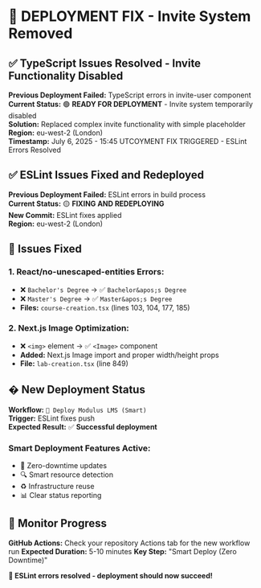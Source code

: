 # 🚀 DEPLOYMENT FIX - Invite System Removed

## ✅ TypeScript Issues Resolved - Invite Functionality Disabled

**Previous Deployment Failed:** TypeScript errors in invite-user component  
**Current Status:** 🟢 **READY FOR DEPLOYMENT** - Invite system temporarily disabled  
**Solution:** Replaced complex invite functionality with simple placeholder  
**Region:** eu-west-2 (London)  
**Timestamp:** July 6, 2025 - 15:45 UTCOYMENT FIX TRIGGERED - ESLint Errors Resolved

## ✅ ESLint Issues Fixed and Redeployed

**Previous Deployment Failed:** ESLint errors in build process  
**Current Status:** 🟡 **FIXING AND REDEPLOYING**  
**New Commit:** ESLint fixes applied  
**Region:** eu-west-2 (London)  

## 🐛 Issues Fixed

### **1. React/no-unescaped-entities Errors:**
- ❌ `Bachelor's Degree` → ✅ `Bachelor&apos;s Degree`
- ❌ `Master's Degree` → ✅ `Master&apos;s Degree`  
- **Files:** `course-creation.tsx` (lines 103, 104, 177, 185)

### **2. Next.js Image Optimization:**
- ❌ `<img>` element → ✅ `<Image>` component
- **Added:** Next.js Image import and proper width/height props
- **File:** `lab-creation.tsx` (line 849)

## � New Deployment Status

**Workflow:** `🚀 Deploy Modulus LMS (Smart)`  
**Trigger:** ESLint fixes push  
**Expected Result:** ✅ **Successful deployment**  

### **Smart Deployment Features Active:**
- 🔄 Zero-downtime updates
- 🔍 Smart resource detection  
- ♻️ Infrastructure reuse
- 📊 Clear status reporting

## 📱 Monitor Progress

**GitHub Actions:** Check your repository Actions tab for the new workflow run
**Expected Duration:** 5-10 minutes
**Key Step:** "Smart Deploy (Zero Downtime)"

**🎉 ESLint errors resolved - deployment should now succeed!**
